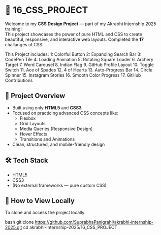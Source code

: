 
# 🎨 16_CSS_PROJECT

Welcome to my **CSS Design Project** — part of my Akrabhi Internship 2025 training!  
This project showcases the power of pure HTML and CSS to create beautiful, responsive, and interactive web layouts.
Completed the <b>17</b> challanges of CSS.

This Project includes:
    1: Colorful Button
    2: Expanding Search Bar
    3: CodePen Tile
    4: Loading Animation
    5: Rotating Square Loader
    6. Archery Target
    7. Word Carousel
    8. Indian Flag
    9. GitHub Profile Layout
    10. Toggle Switch
    11. Ace of Spades
    12. 4 of Hearts
    13. Auto-Progress Bar
    14. Circle Spinner
    15. Instagram Stories
    16. Smooth Color Progress
    17. GitHub Contributions

## 📌 Project Overview

- Built using only **HTML5** and **CSS3**  
- Focused on practicing advanced CSS concepts like:
  - Flexbox
  - Grid Layouts
  - Media Queries (Responsive Design)
  - Hover Effects
  - Transitions and Animations
- Clean, structured, and mobile-friendly design

## 🛠️ Tech Stack

- HTML5
- CSS3
- (No external frameworks — pure custom CSS)


## 🚀 How to View Locally

To clone and access the project locally:

bash
git clone https://github.com/SuprabhaPanigrahi/akrabhi-internship-2025.git
cd akrabhi-internship-2025/16_CSS_PROJECT


